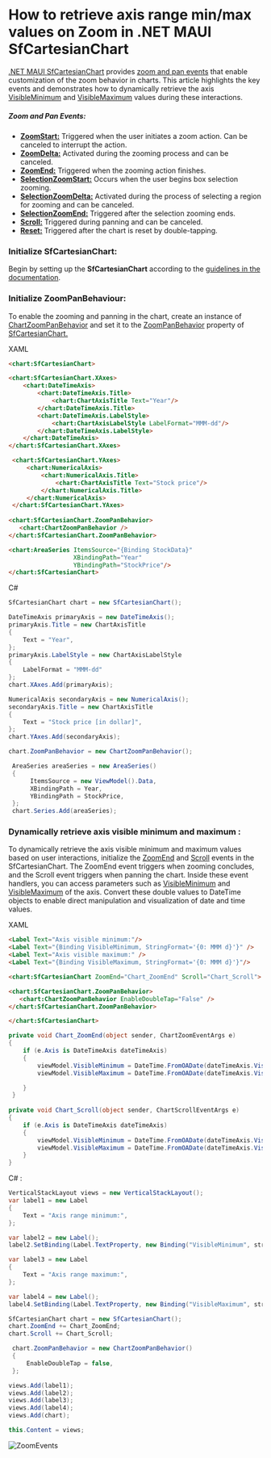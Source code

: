 # How to retrieve axis range min/max values on Zoom in .NET MAUI SfCartesianChart
[.NET MAUI SfCartesianChart](https://www.syncfusion.com/maui-controls/maui-cartesian-charts) provides [zoom and pan events](https://help.syncfusion.com/cr/maui/Syncfusion.Maui.Charts.SfCartesianChart.html#events) that enable customization of the zoom behavior in charts. This article highlights the key events and demonstrates how to dynamically retrieve the axis [VisibleMinimum](https://help.syncfusion.com/cr/maui/Syncfusion.Maui.Charts.ChartAxis.html#Syncfusion_Maui_Charts_ChartAxis_VisibleMinimum) and [VisibleMaximum](https://help.syncfusion.com/cr/maui/Syncfusion.Maui.Charts.ChartAxis.html#Syncfusion_Maui_Charts_ChartAxis_VisibleMaximum) values during these interactions.

##### Zoom and Pan Events:
* **[ZoomStart:](https://help.syncfusion.com/cr/maui/Syncfusion.Maui.Charts.SfCartesianChart.html#Syncfusion_Maui_Charts_SfCartesianChart_ZoomStart)** Triggered when the user initiates a zoom action. Can be canceled to interrupt the action.
* **[ZoomDelta:](https://help.syncfusion.com/cr/maui/Syncfusion.Maui.Charts.SfCartesianChart.html#Syncfusion_Maui_Charts_SfCartesianChart_ZoomDelta)** Activated during the zooming process and can be canceled.
* **[ZoomEnd:](https://help.syncfusion.com/cr/maui/Syncfusion.Maui.Charts.SfCartesianChart.html#Syncfusion_Maui_Charts_SfCartesianChart_ZoomEnd)** Triggered when the zooming action finishes.
* **[SelectionZoomStart:](https://help.syncfusion.com/cr/maui/Syncfusion.Maui.Charts.SfCartesianChart.html#Syncfusion_Maui_Charts_SfCartesianChart_SelectionZoomStart)** Occurs when the user begins box selection zooming.
* **[SelectionZoomDelta:](https://help.syncfusion.com/cr/maui/Syncfusion.Maui.Charts.SfCartesianChart.html#Syncfusion_Maui_Charts_SfCartesianChart_SelectionZoomDelta)** Activated during the process of selecting a region for zooming and can be canceled.
* **[SelectionZoomEnd:](https://help.syncfusion.com/cr/maui/Syncfusion.Maui.Charts.SfCartesianChart.html#Syncfusion_Maui_Charts_SfCartesianChart_SelectionZoomEnd)** Triggered after the selection zooming ends.
* **[Scroll:](https://help.syncfusion.com/cr/maui/Syncfusion.Maui.Charts.SfCartesianChart.html#Syncfusion_Maui_Charts_SfCartesianChart_Scroll)** Triggered during panning and can be canceled.
* **[Reset:](https://help.syncfusion.com/cr/maui/Syncfusion.Maui.Charts.SfCartesianChart.html#Syncfusion_Maui_Charts_SfCartesianChart_ResetZoom)** Triggered after the chart is reset by double-tapping.

### Initialize SfCartesianChart:
Begin by setting up the **SfCartesianChart** according to the [guidelines in the documentation](https://help.syncfusion.com/maui/cartesian-charts/getting-started).

### Initialize ZoomPanBehaviour:
To enable the zooming and panning in the chart, create an instance of [ChartZoomPanBehavior](https://help.syncfusion.com/cr/maui/Syncfusion.Maui.Charts.ChartZoomPanBehavior.html) and set it to the [ZoomPanBehavior](https://help.syncfusion.com/cr/maui/Syncfusion.Maui.Charts.SfCartesianChart.html#Syncfusion_Maui_Charts_SfCartesianChart_ZoomPanBehavior) property of [SfCartesianChart.](https://help.syncfusion.com/cr/maui/Syncfusion.Maui.Charts.SfCartesianChart.html)

XAML
 
 ```html
<chart:SfCartesianChart>

<chart:SfCartesianChart.XAxes>
     <chart:DateTimeAxis>
         <chart:DateTimeAxis.Title>
             <chart:ChartAxisTitle Text="Year"/>
         </chart:DateTimeAxis.Title>
         <chart:DateTimeAxis.LabelStyle>
             <chart:ChartAxisLabelStyle LabelFormat="MMM-dd"/>
         </chart:DateTimeAxis.LabelStyle>
     </chart:DateTimeAxis>
 </chart:SfCartesianChart.XAxes>

  <chart:SfCartesianChart.YAxes>
      <chart:NumericalAxis>
          <chart:NumericalAxis.Title>
              <chart:ChartAxisTitle Text="Stock price"/>
          </chart:NumericalAxis.Title>
      </chart:NumericalAxis>
  </chart:SfCartesianChart.YAxes>
  
<chart:SfCartesianChart.ZoomPanBehavior>
    <chart:ChartZoomPanBehavior />
</chart:SfCartesianChart.ZoomPanBehavior>

 <chart:AreaSeries ItemsSource="{Binding StockData}"
                   XBindingPath="Year" 
                   YBindingPath="StockPrice"/>
</chart:SfCartesianChart> 
 ``` 
 
C#
 ```csharp
SfCartesianChart chart = new SfCartesianChart();

 DateTimeAxis primaryAxis = new DateTimeAxis();
 primaryAxis.Title = new ChartAxisTitle
 {
     Text = "Year",
 };
 primaryAxis.LabelStyle = new ChartAxisLabelStyle
 {
     LabelFormat = "MMM-dd"
 };
 chart.XAxes.Add(primaryAxis);

 NumericalAxis secondaryAxis = new NumericalAxis();
 secondaryAxis.Title = new ChartAxisTitle
 {
     Text = "Stock price [in dollar]",
 };
 chart.YAxes.Add(secondaryAxis);

 chart.ZoomPanBehavior = new ChartZoomPanBehavior(); 
 
  AreaSeries areaSeries = new AreaSeries()
  {
       ItemsSource = new ViewModel().Data,
       XBindingPath = Year,
       YBindingPath = StockPrice,
  };
  chart.Series.Add(areaSeries);
 ```

### Dynamically retrieve axis visible minimum and maximum :

To dynamically retrieve the axis visible minimum and maximum values based on user interactions, initialize the [ZoomEnd](https://help.syncfusion.com/cr/maui/Syncfusion.Maui.Charts.SfCartesianChart.html#Syncfusion_Maui_Charts_SfCartesianChart_ZoomEnd) and [Scroll](https://help.syncfusion.com/cr/maui/Syncfusion.Maui.Charts.SfCartesianChart.html#Syncfusion_Maui_Charts_SfCartesianChart_Scroll)  events in the SfCartesianChart. The ZoomEnd event triggers when zooming concludes, and the Scroll event triggers when panning the chart. Inside these event handlers, you can access parameters such as [VisibleMinimum](https://help.syncfusion.com/cr/maui/Syncfusion.Maui.Charts.ChartAxis.html#Syncfusion_Maui_Charts_ChartAxis_VisibleMinimum) and [VisibleMaximum](https://help.syncfusion.com/cr/maui/Syncfusion.Maui.Charts.ChartAxis.html#Syncfusion_Maui_Charts_ChartAxis_VisibleMaximum) of the axis. Convert these double values to DateTime objects to enable direct manipulation and visualization of date and time values.

XAML
 
 ```html
 <Label Text="Axis visible minimum:"/>
 <Label Text="{Binding VisibleMinimum, StringFormat='{0: MMM d}'}" />
 <Label Text="Axis visible maximum:" />
 <Label Text="{Binding VisibleMaximum, StringFormat='{0: MMM d}'}"/>

<chart:SfCartesianChart ZoomEnd="Chart_ZoomEnd" Scroll="Chart_Scroll">

<chart:SfCartesianChart.ZoomPanBehavior>
    <chart:ChartZoomPanBehavior EnableDoubleTap="False" />
</chart:SfCartesianChart.ZoomPanBehavior>

</chart:SfCartesianChart> 
 ```

 
 ```csharp
private void Chart_ZoomEnd(object sender, ChartZoomEventArgs e)
 {
     if (e.Axis is DateTimeAxis dateTimeAxis)
     {      
         viewModel.VisibleMinimum = DateTime.FromOADate(dateTimeAxis.VisibleMinimum);
         viewModel.VisibleMaximum = DateTime.FromOADate(dateTimeAxis.VisibleMaximum);

     } 
  }
  
 private void Chart_Scroll(object sender, ChartScrollEventArgs e)
 {
     if (e.Axis is DateTimeAxis dateTimeAxis)
     {
         viewModel.VisibleMinimum = DateTime.FromOADate(dateTimeAxis.VisibleMinimum);
         viewModel.VisibleMaximum = DateTime.FromOADate(dateTimeAxis.VisibleMaximum);
     }
 }
 ```
 
C# :
 ```csharp
 VerticalStackLayout views = new VerticalStackLayout();
 var label1 = new Label
 {
     Text = "Axis range minimum:",
 };

 var label2 = new Label();
 label2.SetBinding(Label.TextProperty, new Binding("VisibleMinimum", stringFormat: "{0: MMM d}"));

 var label3 = new Label
 {
     Text = "Axis range maximum:",
 };

 var label4 = new Label();
 label4.SetBinding(Label.TextProperty, new Binding("VisibleMaximum", stringFormat: "{0: MMM d}"));

 SfCartesianChart chart = new SfCartesianChart();
 chart.ZoomEnd += Chart_ZoomEnd;
 chart.Scroll += Chart_Scroll;

  chart.ZoomPanBehavior = new ChartZoomPanBehavior()
  {
      EnableDoubleTap = false,
  };

 views.Add(label1);
 views.Add(label2);
 views.Add(label3);
 views.Add(label4);
 views.Add(chart);

 this.Content = views;
 ```
![ZoomEvents](https://github.com/user-attachments/assets/9c5b5f5c-aab0-4bbb-8f01-705b08cf14b1)
